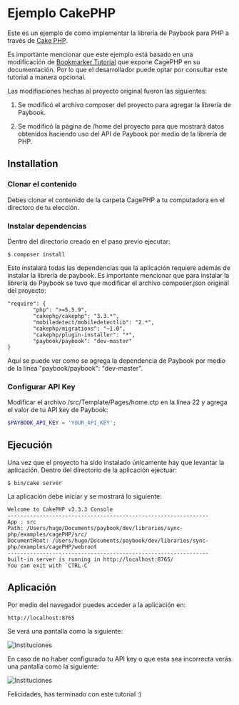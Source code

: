 # Ejemplo CakePHP 

Este es un ejemplo de como implementar la librería de Paybook para PHP a través de [Cake PHP](http://book.cakephp.org/3.0/en/intro.html).

Es importante mencionar que este ejemplo está basado en una modificación de [Bookmarker Tutorial](http://book.cakephp.org/3.0/en/tutorials-and-examples/bookmarks/intro.html) que expone CagePHP en su documentación. Por lo que el desarrollador puede optar por consultar este tutorial a manera opcional. 

Las modifiaciones hechas al proyecto original fueron las siguientes:

1. Se modificó el archivo composer del proyecto para agregar la librería de Paybook.

2. Se modificó la página de /home del proyecto para que mostrará datos obtenidos haciendo uso del API de Paybook por medio de la librería de PHP.


## Installation

### Clonar el contenido

Debes clonar el contenido de la carpeta CagePHP a tu computadora en el directoro de tu elección.

### Instalar dependencias

Dentro del directorio creado en el paso previo ejecutar:

```
$ composer install
```

Esto instalará todas las dependencias que la aplicación requiere además de instalar la librería de paybook. Es importante mencionar que para instalar la librería de Paybook se tuvo que modificar el archivo composer.json original del proyecto:

```
"require": {
        "php": ">=5.5.9",
        "cakephp/cakephp": "3.3.*",
        "mobiledetect/mobiledetectlib": "2.*",
        "cakephp/migrations": "~1.0",
        "cakephp/plugin-installer": "*",
        "paybook/paybook": "dev-master"
}
```

Aquí se puede ver como se agrega la dependencia de Paybook por medio de la línea "paybook/paybook": "dev-master".

### Configurar API Key

Modificar el archivo /src/Template/Pages/home.ctp en la línea 22 y agrega el valor de tu API key de Paybook:

```php
$PAYBOOK_API_KEY = 'YOUR_API_KEY';
```

## Ejecución

Una vez que el proyecto ha sido instalado únicamente hay que levantar la aplicación. Dentro del directorio de la aplicación ejectuar:

```
$ bin/cake server
```

La aplicación debe iniciar y se mostrará lo siguiente:

```
Welcome to CakePHP v3.3.3 Console
---------------------------------------------------------------
App : src
Path: /Users/hugo/Documents/paybook/dev/libraries/sync-php/examples/cagePHP/src/
DocumentRoot: /Users/hugo/Documents/paybook/dev/libraries/sync-php/examples/cagePHP/webroot
---------------------------------------------------------------
built-in server is running in http://localhost:8765/
You can exit with `CTRL-C`
```

## Aplicación

Por medio del navegador puedes acceder a la aplicación en:

```
http://localhost:8765
```

Se verá una pantalla como la siguiente:

![Instituciones](https://github.com/Paybook/sync-py/blob/master/sites.png "Instituciones")

En caso de no haber configurado tu API key o que esta sea incorrecta verás una pantalla como la siguiente:

![Instituciones](https://github.com/Paybook/sync-py/blob/master/sites.png "Instituciones")

Felicidades, has terminado con este tutorial :)













